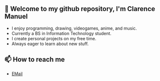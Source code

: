 ## 👋 Welcome to my github repository, I'm Clarence Manuel
- I enjoy programming, drawing, videogames, anime, and music.
- Currently a BS in Information Technology student.
- I create personal projects on my free time.
- Always eager to learn about new stuff.

## 📫 How to reach me
- [EMail](mailto:rencedm112@gmail.com)
<!---
cs-clarence/cs-clarence is a ✨ special ✨ repository because its `README.md` (this file) appears on your GitHub profile.
You can click the Preview link to take a look at your changes.
--->
